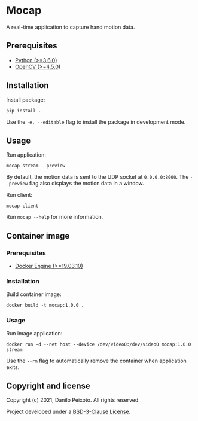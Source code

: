 # Mocap

A real-time application to capture hand motion data.

## Prerequisites

* [Python (>=3.6.0)](https://www.python.org)
* [OpenCV (>=4.5.0)](https://opencv.org)

## Installation

Install package:

```
pip install .
```

Use the `-e, --editable` flag to install the package in development mode.

## Usage

Run application:

```
mocap stream --preview
```

By default, the motion data is sent to the UDP socket at `0.0.0.0:8000`. The `--preview` flag also displays the motion data in a window.

Run client:

```
mocap client
```

Run `mocap --help` for more information.

## Container image

### Prerequisites

* [Docker Engine (>=19.03.10)](https://www.docker.com)

### Installation

Build container image:

```
docker build -t mocap:1.0.0 .
```

### Usage

Run image application:

```
docker run -d --net host --device /dev/video0:/dev/video0 mocap:1.0.0 stream
```

Use the `--rm` flag to automatically remove the container when application exits.

## Copyright and license

Copyright (c) 2021, Danilo Peixoto. All rights reserved.

Project developed under a [BSD-3-Clause License](LICENSE.md).

